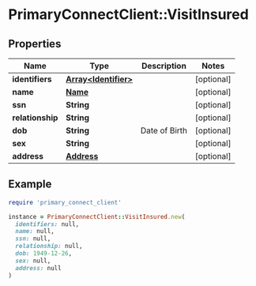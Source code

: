 # PrimaryConnectClient::VisitInsured

## Properties

| Name | Type | Description | Notes |
| ---- | ---- | ----------- | ----- |
| **identifiers** | [**Array&lt;Identifier&gt;**](Identifier.md) |  | [optional] |
| **name** | [**Name**](Name.md) |  | [optional] |
| **ssn** | **String** |  | [optional] |
| **relationship** | **String** |  | [optional] |
| **dob** | **String** | Date of Birth | [optional] |
| **sex** | **String** |  | [optional] |
| **address** | [**Address**](Address.md) |  | [optional] |

## Example

```ruby
require 'primary_connect_client'

instance = PrimaryConnectClient::VisitInsured.new(
  identifiers: null,
  name: null,
  ssn: null,
  relationship: null,
  dob: 1949-12-26,
  sex: null,
  address: null
)
```

